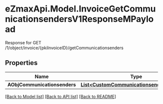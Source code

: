 # eZmaxApi.Model.InvoiceGetCommunicationsendersV1ResponseMPayload
Response for GET /1/object/invoice/{pkiInvoiceID}/getCommunicationsenders

## Properties

Name | Type | Description | Notes
------------ | ------------- | ------------- | -------------
**AObjCommunicationsenders** | [**List&lt;CustomCommunicationsenderResponse&gt;**](CustomCommunicationsenderResponse.md) |  | 

[[Back to Model list]](../README.md#documentation-for-models) [[Back to API list]](../README.md#documentation-for-api-endpoints) [[Back to README]](../README.md)

